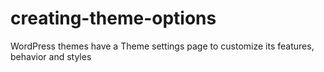 # creating-theme-options
 WordPress themes have a Theme settings page to customize its features, behavior and styles
